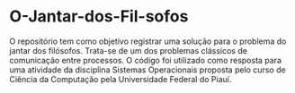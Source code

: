 # O-Jantar-dos-Fil-sofos
O repositório tem como objetivo registrar uma solução para o problema do jantar dos filósofos. Trata-se de um dos problemas clássicos de comunicação entre processos. O código foi utilizado como resposta para uma atividade da disciplina Sistemas Operacionais proposta pelo curso de Ciência da Computação pela Universidade Federal do Piauí. 
